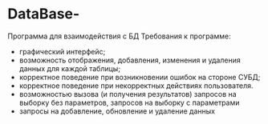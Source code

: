 # DataBase-
Программа для взаимодействия с БД
Требования к программе:
- графический интерфейс;
- возможность отображения, добавления, изменения и удаления данных для каждой таблицы;
- корректное поведение при возникновении ошибок на стороне СУБД;
- корректное поведение при некорректных действиях пользователя.
- возможностью вызова (и получения результатов) запросов на выборку без параметров, запросов на выборку с параметрами
- запросы на добавление, обновление и удаление данных
